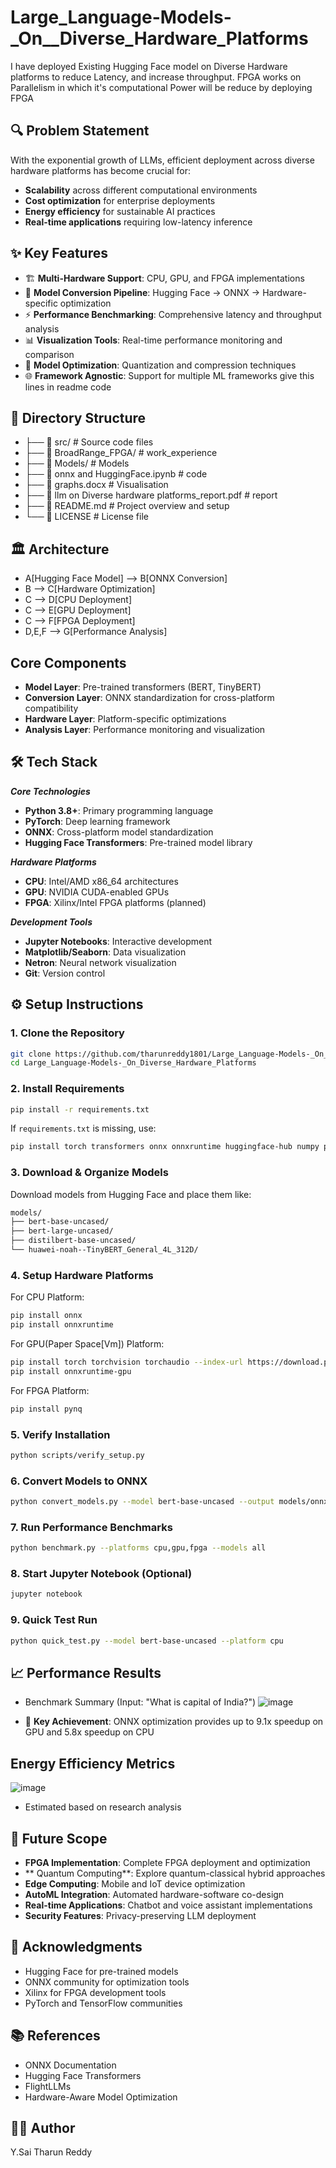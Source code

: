 # Large_Language-Models-_On__Diverse_Hardware_Platforms
I have deployed Existing Hugging Face model on Diverse Hardware platforms to reduce Latency, and increase throughput. FPGA works on Parallelism in which it's computational Power will be reduce by deploying FPGA
## 🔍 Problem Statement
With the exponential growth of LLMs, efficient deployment across diverse hardware platforms has become crucial for:
* **Scalability** across different computational environments
* **Cost optimization** for enterprise deployments
* **Energy efficiency** for sustainable AI practices
* **Real-time applications** requiring low-latency inference
## ✨ Key Features
* 🏗️ **Multi-Hardware Support**: CPU, GPU, and FPGA implementations
* 🔄 **Model Conversion Pipeline**: Hugging Face → ONNX → Hardware-specific optimization
* ⚡ **Performance Benchmarking**: Comprehensive latency and throughput analysis
* 📊 **Visualization Tools**: Real-time performance monitoring and comparison
* 🎯 **Model Optimization**: Quantization and compression techniques
* 🌐 **Framework Agnostic**: Support for multiple ML frameworks give this lines in readme code
 ##  📁 Directory Structure
* ├── 📁 src/                                                  # Source code files
* ├── 📁 BroadRange_FPGA/                                      # work_experience
* ├── 📁 Models/                                               # Models
* ├── 📄 onnx and HuggingFace.ipynb                            # code
* ├── 📄 graphs.docx                                           # Visualisation
* ├── 📄 llm on Diverse hardware platforms_report.pdf          # report
* ├── 📄 README.md               # Project overview and setup
* └── 📄 LICENSE                 # License file
## 🏛️ Architecture
  * A[Hugging Face Model] --> B[ONNX Conversion]
  * B --> C[Hardware Optimization]
  * C --> D[CPU Deployment]
  * C --> E[GPU Deployment] 
  * C --> F[FPGA Deployment]
  * D,E,F --> G[Performance Analysis]
## Core Components

* **Model Layer**: Pre-trained transformers (BERT, TinyBERT)
* **Conversion Layer**: ONNX standardization for cross-platform compatibility
* **Hardware Layer**: Platform-specific optimizations
* **Analysis Layer**: Performance monitoring and visualization
## 🛠️ Tech Stack
***Core Technologies***

* **Python 3.8+**: Primary programming language
* **PyTorch**: Deep learning framework
* **ONNX**: Cross-platform model standardization
* **Hugging Face Transformers**: Pre-trained model library

***Hardware Platforms***

* **CPU**: Intel/AMD x86_64 architectures
* **GPU**: NVIDIA CUDA-enabled GPUs
* **FPGA**: Xilinx/Intel FPGA platforms (planned)

***Development Tools***

* **Jupyter Notebooks**: Interactive development
* **Matplotlib/Seaborn**: Data visualization
* **Netron**: Neural network visualization
* **Git**: Version control
## ⚙️ Setup Instructions
### 1. Clone the Repository
```bash
git clone https://github.com/tharunreddy1801/Large_Language-Models-_On_Diverse_Hardware_Platforms.git
cd Large_Language-Models-_On_Diverse_Hardware_Platforms
```
### 2. Install Requirements
```bash
pip install -r requirements.txt
```
If `requirements.txt` is missing, use:
```bash
pip install torch transformers onnx onnxruntime huggingface-hub numpy pandas matplotlib seaborn jupyter notebook
```
### 3. Download & Organize Models
Download models from Hugging Face and place them like:
```bash
models/
├── bert-base-uncased/
├── bert-large-uncased/
├── distilbert-base-uncased/
└── huawei-noah--TinyBERT_General_4L_312D/
```
### 4. Setup Hardware Platforms
For CPU Platform:
```bash
pip install onnx
pip install onnxruntime
```
For GPU(Paper Space[Vm]) Platform:
```bash
pip install torch torchvision torchaudio --index-url https://download.pytorch.org/whl/cu118
pip install onnxruntime-gpu
```
For FPGA Platform:
```bash
pip install pynq
```
### 5. Verify Installation
```bash
python scripts/verify_setup.py
```
### 6. Convert Models to ONNX
```bash
python convert_models.py --model bert-base-uncased --output models/onnx/
```
### 7. Run Performance Benchmarks
```bash
python benchmark.py --platforms cpu,gpu,fpga --models all
```
### 8. Start Jupyter Notebook (Optional)
```bash
jupyter notebook
```
### 9. Quick Test Run
```bash
python quick_test.py --model bert-base-uncased --platform cpu
```
## 📈 Performance Results
* Benchmark Summary (Input: "What is capital of India?")
![image](https://github.com/user-attachments/assets/2f1baff8-8745-446d-be39-879d13f9b70e)

* 🎉 **Key Achievement**: ONNX optimization provides up to 9.1x speedup on GPU and 5.8x speedup on CPU
## Energy Efficiency Metrics
![image](https://github.com/user-attachments/assets/249f04e8-4c4c-433b-81ad-b2199cb24fb2)
* Estimated based on research analysis
## 🔮 Future Scope

 * **FPGA Implementation**: Complete FPGA deployment and optimization
 * ** Quantum Computing**: Explore quantum-classical hybrid approaches
 * **Edge Computing**: Mobile and IoT device optimization
 * **AutoML Integration**: Automated hardware-software co-design
 * **Real-time Applications**: Chatbot and voice assistant implementations
 * **Security Features**: Privacy-preserving LLM deployment
## 🙏 Acknowledgments

* Hugging Face for pre-trained models
* ONNX community for optimization tools
* Xilinx  for FPGA development tools
* PyTorch and TensorFlow communities

## 📚 References

* ONNX Documentation
* Hugging Face Transformers
* FlightLLMs
* Hardware-Aware Model Optimization
## 👨‍💻 Author
Y.Sai Tharun Reddy

